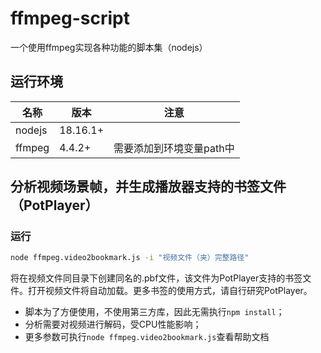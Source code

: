 # ffmpeg-script

一个使用ffmpeg实现各种功能的脚本集（nodejs）

## 运行环境

| 名称   | 版本     | 注意                     |
| ------ | -------- | ------------------------ |
| nodejs | 18.16.1+ |                          |
| ffmpeg | 4.4.2+   | 需要添加到环境变量path中 |

## 分析视频场景帧，并生成播放器支持的书签文件（PotPlayer）

### 运行

```bash
node ffmpeg.video2bookmark.js -i "视频文件（夹）完整路径"
```

将在视频文件同目录下创建同名的.pbf文件，该文件为PotPlayer支持的书签文件。打开视频文件将自动加载。更多书签的使用方式，请自行研究PotPlayer。

- 脚本为了方便使用，不使用第三方库，因此无需执行`npm install`；
- 分析需要对视频进行解码，受CPU性能影响；
- 更多参数可执行`node ffmpeg.video2bookmark.js`查看帮助文档